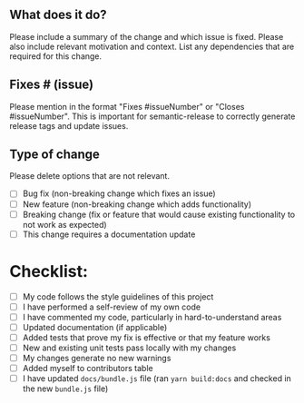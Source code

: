 ## What does it do?

Please include a summary of the change and which issue is fixed. Please also include relevant motivation and context. List any dependencies that are required for this change.

## Fixes # (issue)

Please mention in the format "Fixes #issueNumber" or "Closes #issueNumber". 
This is important for semantic-release to correctly generate release tags and update issues.

## Type of change

Please delete options that are not relevant.

- [ ] Bug fix (non-breaking change which fixes an issue)
- [ ] New feature (non-breaking change which adds functionality)
- [ ] Breaking change (fix or feature that would cause existing functionality to not work as expected)
- [ ] This change requires a documentation update

# Checklist:

- [ ] My code follows the style guidelines of this project
- [ ] I have performed a self-review of my own code
- [ ] I have commented my code, particularly in hard-to-understand areas
- [ ] Updated documentation (if applicable)
- [ ] Added tests that prove my fix is effective or that my feature works
- [ ] New and existing unit tests pass locally with my changes
- [ ] My changes generate no new warnings
- [ ] Added myself to contributors table
- [ ] I have updated `docs/bundle.js` file (ran `yarn build:docs` and checked in the new `bundle.js` file)
